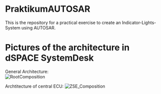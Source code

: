 # PraktikumAUTOSAR
This is the repository for a practical exercise to create an Indicator-Lights-System using AUTOSAR.

# Pictures of the architecture in dSPACE SystemDesk
General Architecture:  
![RootComposition](https://github.com/user-attachments/assets/bf357a6a-6e1a-4ad2-b0d7-52ce0a2e9ffa)


Archtitecture of central ECU:
![ZSE_Composition](https://github.com/user-attachments/assets/59935914-8366-4a0e-bb33-8f71e62a3421)

